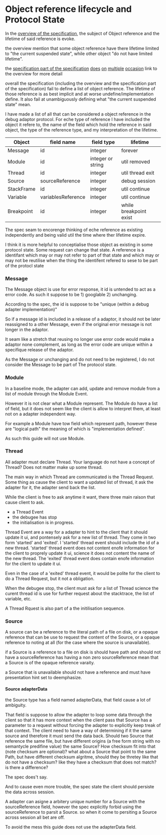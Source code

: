 # Object reference lifecycle and Protocol State

In the [overview of the specification](https://microsoft.github.io/debug-adapter-protocol/overview#Lifetime%20of%20Objects%20References),
the subject of Object reference and the lifetime of said reference is evoke.

the overview mention that some object reference have there lifetime limited to "the current suspended state",
while other object "do not have limited lifetime".

the [specification part of the specification](https://microsoft.github.io/debug-adapter-protocol/specification)
[does](https://microsoft.github.io/debug-adapter-protocol/specification#Events_Output)
[on](https://microsoft.github.io/debug-adapter-protocol/specification#Requests_DataBreakpointInfo)
[multiple](https://microsoft.github.io/debug-adapter-protocol/specification#Requests_RestartFrame)
[occasion](https://microsoft.github.io/debug-adapter-protocol/specification#Requests_Scopes)
link to the overview for more detail

overall the specification (including the overview and the specification part of the specification) fail to define a list of object reference.
The lifetime of those reference is as best implicit and at worse undefine/implementation define.
It also fail at unambiguously defining what "the current suspended state" mean.

I have made a list of all that can be considered a object reference in the debug adaptor protocol.
For eche type of reference I have included the object it refere to, the name of the field which hold the reference in said object,
the type of the reference type, and my interpretation of the lifetime.

| Object     | field name         | field type        | lifetime               |
| ---------- | ------------------ | ----------------- | ---------------------- |
| Message    | id                 | integer           | forever                |
| Module     | id                 | integer or string | util removed           |
| Thread     | id                 | integer           | util thread exit       |
| Source     | sourceReference    | integer           | debug session          |
| StackFrame | id                 | integer           | util continue          |
| Variable   | variablesReference | integer           | util continue          |
| Breakpoint | id                 | integer           | while breakpoint exist |

The spec seam to encorenge thinking of eche reference as existing independently and being valid util the time where ther lifetime expire.

I think it is more helpful to conceptialise those object as existing in some protocol state. Some request can change that state.
A reference is a identifant which may or may not refer to part of that state and which may or may not be reutilise when the thing the identifent refered to
sese to be part of the protocl state

### Message

The Message object is use for error response, it id is untended to act as a error code.
As such it suppose to be 1) googlable 2) unchanging.

According to the spec, the id is suppose to be "unique (within a debug adapter implementation)"

So if a message id is included in a release of a adaptor, it should not be later reassigned to a other Message,
even if the original error message is not longer in the adaptor.

It seam like a stretch that reusing no longer use error code would make a adaptor none complement, as
long as the error code are unique within a specifique release of the adaptor.

As the Message or unchanging and do not need to be registered, I do not consider the Message to be part of The protocol state.

### Module

In a baseline mode, the adapter can add, update and remove module from a list of module through the Module Event.

However it is not clear what a Module represent. The Module do have a list of field, but it does not seem like the client is allow to interpret them,
at least not on a adapter independent way.

For example a Module have tow field which represent path, however these are "logical path" the meaning of which is "implementation defined".

As such this guide will not use Module.

### Thread

All adapter must declare Thread. Your language do not have a concept of Thread? Does not matter make up some thread.

The main way in which Thread are communicated is the Thread Request. Some thing as cause the client to want a updated list of thread,
it ask the adapter for it, the adapter send back the list.

While the client is free to ask anytime it want, there three main raison that cause client to ask.

- a Thread Event
- the debugee has stop
- the initialisation is in progress.

Thread Event are a way for a adapter to hint to the client that it should update it ui, and pontensely ask for a new list of thread.
They come in two form 'started' and 'exited'. I 'started' thread event should include the id of a new thread. 'started' thread event does not content enofe information for
the client to proprely update it ui, science it does not content the name of the new thread. The 'exited' thread event does contain enofe information for the client to update it ui.

Even in the case of a 'exited' thread event, it would be polite for the client to do a Thread Request, but it not a obligation.

When the debugee stop, the client must ask for a list of Thread science the curent thread id is use for further request about the stacktrace, the list of variable, etc.

A Thread Rquest is also part of a the initilisation sequence.

### Source

A source can be a reference to the literal path of a file on disk, or a opaque reference that can be use to request the content of the Source,
or a opaque reference to noting at all (for the case where the source is unavailable).

if a Source is a reference to a file on disk is should have path and should not have a sourceReference has having a non zero sourceReference mean
that a Source is of the opaque reference varaity.

a Source that is unavailable should not have a reference and must have presentation hint set to deemphasize.

#### Source adapterData

the Source type has a field named adapterData, that field cause a lot of ambiguity.

That field is suppose to allow the adapter to loop some data through the client so that it has more context when the client pass that Source has a parameter to a request
without forcing the adapter to explicitly keep treak of that context. The client need to have a way of determining if it the same source and therefore it must send the data back.
Should two Source that reference the same file, but have different origins (a free form string with no semantycle predifine value) the same Source? How checksum fit into that (note checksum are optional)?
what about a Source that point to the same Path, but have different checksum algritme, should they be thretey like that do not have a checksum? like they have a checksum that does not match? is there a difference?

The spec does't say.

And to cause even more trouble, the spec state the client should persiste the data across session.

A adapter can asigne a arbitery unique number for a Source with the sourceReference field, however the spec explicitly forbid using the sourceReference to parsit a Source.
so when it come to persiting a Source across session all bet are off.

To avoid the mess this guide does not use the adapterData field.
